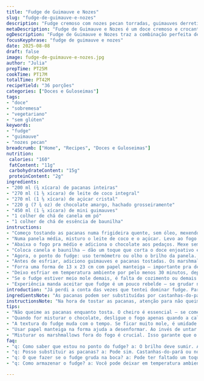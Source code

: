 ```yaml
---
title: "Fudge de Guimauve e Nozes"
slug: "fudge-de-guimauve-e-nozes"
description: "Fudge cremoso com nozes pecan torradas, guimauves derretidas e chocolate meio amargo, com toque de canela e essência de baunilha. Receita vegetariana, sem glúten e sem ovos, ideal para quem gosta de doce com textura macia e pedaços crocantes. Substitui creme tradicional por leite de coco para um toque diferente e menos gordura. Mistura o sabor adocicado e levemente tostado das pacanas com o dulçor leve das guimauves pequenas. Aprenda a sensorizar ponto do fudge pelo brilho da mistura e pela firmeza na hora de cortar. Receita adaptada para tempos flexíveis e atenção nos detalhes, evitando cristais de açúcar e fudge quebradiço."
metaDescription: "Fudge de Guimauve e Nozes é um doce cremoso e crocante com chocolate e pacanas. Uma experiência de sabor imperdível"
ogDescription: "Fudge de Guimauve e Nozes traz a combinação perfeita de chocolate, pacanas e guimauves para uma textura deliciosa"
focusKeyphrase: "fudge de guimauve e nozes"
date: 2025-08-08
draft: false
image: fudge-de-guimauve-e-nozes.jpg
author: "Julia"
prepTime: PT25M
cookTime: PT17M
totalTime: PT42M
recipeYield: "36 porções"
categories: ["Doces e Guloseimas"]
tags:
- "doce"
- "sobremesa"
- "vegetariano"
- "sem glúten"
keywords:
- "fudge"
- "guimauve"
- "nozes pecan"
breadcrumb: ["Home", "Recipes", "Doces e Guloseimas"]
nutrition: 
 calories: "160"
 fatContent: "11g"
 carbohydrateContent: "15g"
 proteinContent: "2g"
ingredients:
- "200 ml (¾ xícara) de pacanas inteiras"
- "270 ml (1 ⅛ xícara) de leite de coco integral"
- "270 ml (1 ⅛ xícara) de açúcar cristal"
- "220 g (7 ¾ oz) de chocolate amargo, hachado grosseiramente"
- "450 ml (1 ⅞ xícara) de mini guimauves"
- "1 colher de chá de canela em pó"
- "1 colher de chá de essência de baunilha"
instructions:
- "Começo tostando as pacanas numa frigideira quente, sem óleo, mexendo sempre. Não deixa queime – o cheiro de noz tostada é o sinal. Nada de queima pra não ficar amargo."
- "Numa panela média, misturo o leite de coco e o açúcar. Levo ao fogo alto até formar uma fervura completa; pelas bordas da panela já dá pra ver pequenas bolhas se soltando."
- "Abaixa o fogo pra médio e adiciona o chocolate aos pedaços. Mexe sem pressa até o chocolate derreter totalmente, a mistura vai ficar brilhante, quase aveludada. Esse é o ponto."
- "Coloca canela e baunilha – dão um toque que corta o doce enjoativo e traz complexidade. Mexe mais um pouco até ligar tudo."
- "Agora, o ponto do fudge: uso termômetro ou olho o brilho da panela. Quando atingir perto de 110 °C (230 °F), desligo o fogo. Insisto no termômetro, mas quem não tem pode fazer teste da gota em água fria; precisa ficar maleável, não duro."
- "Antes de esfriar, adiciono guimauves e pacanas tostadas. Os marshmallows vão derreter na hora, criando textura cremosa e elástica. Misturo vigorosamente com colher de pau por uns 12 a 18 minutos, até sentir que a mistura já perdeu o brilho molhado e começa a ficar mais firme."
- "Forra uma forma de 13 x 23 cm com papel manteiga – importante pra desenformar fácil depois. Despejo o fudge ainda quente, espalho com a colher pra ficar uniforme."
- "Deixo esfriar em temperatura ambiente por pelo menos 30 minutos, depois penduro na geladeira por mais uns 15 minutos pra firmar completamente. Corto em cubinhos com faca quente – a faca quente evita que quebre o fudge."
- "Se o fudge estiver meio mole demais, é falta de cozimento ou demais umidade. Pode ir ao fogo baixo pra acertar. Se ficar seco e quebradiço, passou do ponto ou faltou gordura. Aí, aprende o que ajustar na próxima."
- "Experiência manda aceitar que fudge é um pouco rebelde – se grudar na boca muito, falta um toque na receita; se ficar duro, mexe no ponto de cozimento. Variações de temperatura da casa e do fogão fazem diferença."
introduction: "Já perdi a conta das vezes que tentei dominar fudge. Parece fácil, mas é pegadinha atrás de pegadinha. Esses pequenos cubes de azúcar e chocolate derretido, misturados com pacanas e guimauves, são um destrave para quem acha doce um jogo de paciência e técnica. Troquei creme por leite de coco para uma textura mais leve, mudei o chocolate para amargo para equilibrar o açúcar e joguei canela e baunilha no meio, pra fugir do óbvio. Se reparar, o segredo é ficar atento ao brilho na panela, aos aromas que saltam quando as noz torram, e à textura na hora de mexer. Só sentindo mesmo pra aprender e ganhar confiança. E o melhor: rola uma crocância a cada mordida, um contraste muito brasileiro, daqueles que a gente adora."
ingredientsNote: "As pacanas podem ser substituídas por castanhas-do-pará ou nozes, mas o sabor muda e o doce fica mais pesado. Escolha um chocolate de boa qualidade, preferencialmente meio amargo pra não pesar no açúcar. Uso leite de coco integral porque deixa o fudge menos enjoativo; quem preferir, pode usar creme de leite fresco, mas cuidado com o ponto, a gordura é maior e pode dar textura diferente. Guimauves mini são melhores pois derretem rápido e criam textura nas camadas do fudge, mas qualquer mini marshmallow serve. Canela e baunilha são opcionais, mas ajudam a sofisticar o sabor simples do fudge. Açúcar cristal que não empedra é fundamental, a cristalização estraga a cremosidade. Papel manteiga na forma é essencial para a retirada, evite untar com manteiga ou óleo que podem escorregar demais na hora de cortar."
instructionsNote: "Na hora de tostar as pacanas, atenção para não queimar; mexa sempre e pule para o próximo passo assim que o aroma tomar conta do ambiente. Degrau mais perigoso: o ponto de cozimento da calda com o leite de coco e açúcar. Termômetro ajuda muito, mas olha o brilho e densidade da mistura – deve parecer uma calda espessa e brilhante, que quando cai tem leve resistência. Ao adicionar o chocolate, desligar fogo nunca antes disso para evitar que o fudge fique grão. Misturar os marshmallows ainda com a panela fora do fogo vai garantir a textura firme mas não quebradiça. Tempo de mexer é pelo tato; a mistura deve perder o brilho molhado e ficar com uma textura mais sólida, se demorar demais endurece e vira pedra. Também, faca quente para cortar evita que quebre. Refrigerar demais dura firmando, mas perde maciez. Aprenda a confiar nos seus sentidos mais que relógios, aí a cozinha vira festa e menos estresse."
tips:
- "Não queime as pacanas enquanto tosta. O cheiro é essencial – se começar a ficar amargo, já era. Sempre mexa na frigideira. Fique de olho."
- "Quando for misturar o chocolate, desligue o fogo apenas quando a calda estiver com brilho. Se deixar muito tempo no fogo, vira grão. E dissolve o chocolate lentamente."
- "A textura do fudge muda com o tempo. Se ficar muito mole, é umidade demais. Se endurecer, passou do ponto. Volte ao fogo baixo, mas fique de olho."
- "Usar papel manteiga na forma ajuda a desenformar. Ao invés de untar com óleo, vai um truque pra não grudar. Assim, corta fácil e sem quebrar."
- "Misturar os marshmallows fora do fogo é crucial. Isso garante que o fudge não fique quebradiço. Olhe a mistura e sinta a densidade para saber se está certo."
faq:
- "q: Como saber que estou no ponto do fudge? a: O brilho deve sumir. A mistura deve ficar densa. Use um termômetro se puder. Olhando ajuda a ficar mais preciso."
- "q: Posso substituir as pacanas? a: Pode sim. Castanhas-do-pará ou nozes funcionam. Mudam o sabor, mas tudo bem. A textura pode ficar um pouco mais pesada."
- "q: O que fazer se o fudge gruda na boca? a: Pode ter faltado um toque. Verifique a canela ou a baunilha. Eles quebram doçura excessiva e ajudam na textura."
- "q: Como armazenar o fudge? a: Você pode deixar em temperatura ambiente por um dia. Na geladeira, dura mais. Mas umidade pode afetar. A crocância fica comprometida."

---
```

